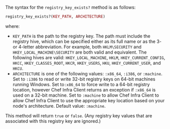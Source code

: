 The syntax for the `registry_key_exists?` method is as follows:

```ruby
registry_key_exists?(KEY_PATH, ARCHITECTURE)
```

where:

- `KEY_PATH` is the path to the registry key. The path must include
    the registry hive, which can be specified either as its full name or
    as the 3- or 4-letter abbreviation. For example, both
    `HKLM\SECURITY` and `HKEY_LOCAL_MACHINE\SECURITY` are both valid and
    equivalent. The following hives are valid: `HKEY_LOCAL_MACHINE`,
    `HKLM`, `HKEY_CURRENT_CONFIG`, `HKCC`, `HKEY_CLASSES_ROOT`, `HKCR`,
    `HKEY_USERS`, `HKU`, `HKEY_CURRENT_USER`, and `HKCU`.
- `ARCHITECTURE` is one of the following values: `:x86_64`, `:i386`,
    or `:machine`. Set to `:i386` to read or write 32-bit registry keys
    on 64-bit machines running Windows. Set to`:x86_64` to
    force write to a 64-bit registry location, however Chef Infra Client
    returns an exception if `:x86_64` is used on a 32-bit machine. Set
    to `:machine` to allow Chef Infra Client to allow Chef Infra Client
    to use the appropriate key location based on your node's
    architecture. Default value: `:machine`.

This method will return `true` or `false`. (Any registry key values that
are associated with this registry key are ignored.)
